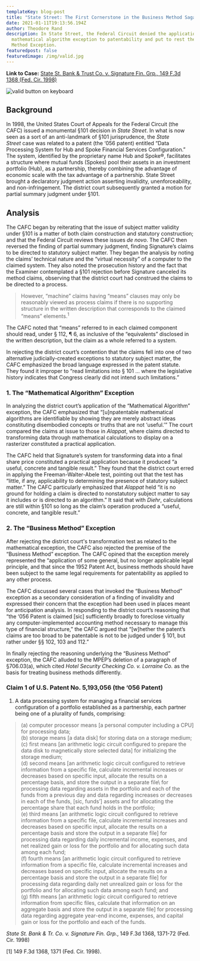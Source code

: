 ```yaml
---
templateKey: blog-post
title: "State Street: The First Cornerstone in the Business Method Saga"
date: 2021-01-11T19:13:56.194Z
author: Theodore Rand
description: In State Street, the Federal Circuit denied the application of the
  mathematical algorithm exception to patentability and put to rest the Business
  Method Exception.
featuredpost: false
featuredimage: /img/valid.jpg
---
```

**Link to Case:** [State St. Bank & Trust Co. v. Signature Fin. Grp., 149 F.3d 1368 (Fed. Cir. 1998)]("https://www.courtlistener.com/opinion/756414/state-street-bank-trust-co-v-signature-financial-group-inc/")

![valid button on keyboard](/img/valid.jpg)

## Background

In 1998, the United States Court of Appeals for the Federal Circuit (the CAFC) issued a monumental §101 decision in *State Street*. In what is now seen as a sort of an anti-landmark of §101 jurisprudence, the *State Street* case was related to a patent (the ‘056 patent) entitled “Data Processing System for Hub and Spoke Financial Services Configuration.” The system, identified by the proprietary name Hub and Spoke®, facilitates a structure where mutual funds (Spokes) pool their assets in an investment portfolio (Hub), as a partnership, thereby combining the advantage of economic scale with the tax advantage of a partnership. State Street brought a declaratory judgment action asserting invalidity, unenforceability, and non-infringement. The district court subsequently granted a motion for partial summary judgment under §101.

## Analysis

The CAFC began by reiterating that the issue of subject matter validity under §101 is a matter of both claim construction and statutory construction; and that the Federal Circuit reviews these issues *de novo*. The CAFC then reversed the finding of partial summary judgment, finding Signature’s claims to be directed to statutory subject matter. They began the analysis by noting the claims’ technical nature and the “virtual necessity” of a computer to the claimed system. They also noted the prosecution history and the fact that the Examiner contemplated a §101 rejection before Signature canceled its method claims, observing that the district court had construed the claims to be directed to a process.

> However, “machine” claims having “means” clauses may only be reasonably viewed as process claims if there is no supporting structure in the written description that corresponds to the claimed “means” elements.<sup>1</sup>

The CAFC noted that “means” referred to in each claimed component should read, under § 112, ¶ 6, as inclusive of the “equivalents” disclosed in the written description, but the claim as a whole referred to a system.

In rejecting the district court’s contention that the claims fell into one of two alternative judicially-created exceptions to statutory subject matter, the CAFC emphasized the broad language expressed in the patent statute. They found it improper to “read limitations into § 101 … where the legislative history indicates that Congress clearly did not intend such limitations.”

### 1. The “Mathematical Algorithm” Exception

In analyzing the district court’s application of the “Mathematical Algorithm” exception, the CAFC emphasized that “\[u]npatentable mathematical algorithms are identifiable by showing they are merely abstract ideas constituting disembodied concepts or truths that are not ‘useful.’” The court compared the claims at issue to those in *Alappat*, where claims directed to transforming data through mathematical calculations to display on a rasterizer constituted a practical application.

The CAFC held that Signature’s system for transforming data into a final share price constituted a practical application because it produced “a useful, concrete and tangible result.” They found that the district court erred in applying the Freeman-Walter-Abele test, pointing out that the test has “little, if any, applicability to determining the presence of statutory subject matter.” The CAFC particularly emphasized that *Alappat* held “it is no ground for holding a claim is directed to nonstatutory subject matter to say it includes or is directed to an algorithm.” It said that with *Diehr*, calculations are still within §101 so long as the claim’s operation produced a “useful, concrete, and tangible result.”

### 2. The “Business Method” Exception

After rejecting the district court's transformation test as related to the mathematical exception, the CAFC also rejected the premise of the “Business Method” exception. The CAFC opined that the exception merely represented the “application of some general, but no longer applicable legal principle, and that since the 1952 Patent Act, business methods should have been subject to the same legal requirements for patentability as applied to any other process.

The CAFC discussed several cases that invoked the “Business Method” exception as a secondary consideration of a finding of invalidity and expressed their concern that the exception had been used in places meant for anticipation analysis. In responding to the district court’s reasoning that “the ‘056 Patent is claimed \[sic] sufficiently broadly to foreclose virtually any computer-implemented accounting method necessary to manage this type of financial structure,” the CAFC argued that “\[w]hether the patent’s claims are too broad to be patentable is not to be judged under § 101, but rather under §§ 102, 103 and 112.”

In finally rejecting the reasoning underlying the “Business Method” exception, the CAFC alluded to the MPEP’s deletion of a paragraph of §706.03(a), which cited *Hotel Security Checking Co. v. Lorraine Co.* as the basis for treating business methods differently.

### Claim 1 of U.S. Patent No. 5,193,056 (the ‘056 Patent)

1. A data processing system for managing a financial services configuration of a portfolio established as a partnership, each partner being one of a plurality of funds, comprising:

> (a) computer processor means \[a personal computer including a CPU] for processing data;<br/>
> (b) storage means \[a data disk] for storing data on a storage medium;<br/>
> (c) first means \[an arithmetic logic circuit configured to prepare the data disk to magnetically store selected data] for initializing the storage medium;<br/>
> (d) second means \[an arithmetic logic circuit configured to retrieve information from a specific file, calculate incremental increases or decreases based on specific input, allocate the results on a percentage basis, and store the output in a separate file\ for processing data regarding assets in the portfolio and each of the funds from a previous day and data regarding increases or decreases in each of the funds, [sic, funds’] assets and for allocating the percentage share that each fund holds in the portfolio;<br/>
> (e) third means \[an arithmetic logic circuit configured to retrieve information from a specific file, calculate incremental increases and decreases based on specific input, allocate the results on a percentage basis and store the output in a separate file] for processing data regarding daily incremental income, expenses, and net realized gain or loss for the portfolio and for allocating such data among each fund;<br/>
> (f) fourth means \[an arithmetic logic circuit configured to retrieve information from a specific file, calculate incremental increases and decreases based on specific input, allocate the results on a percentage basis and store the output in a separate file] for processing data regarding daily net unrealized gain or loss for the portfolio and for allocating such data among each fund; and<br/>
> (g) fifth means \[an arithmetic logic circuit configured to retrieve information from specific files, calculate that information on an aggregate basis and store the output in a separate file] for processing data regarding aggregate year-end income, expenses, and capital gain or loss for the portfolio and each of the funds.<br/>

*State St. Bank & Tr. Co. v. Signature Fin. Grp.*, 149 F.3d 1368, 1371-72 (Fed. Cir. 1998)

\[1] 149 F.3d 1368, 1371 (Fed. Cir. 1998).